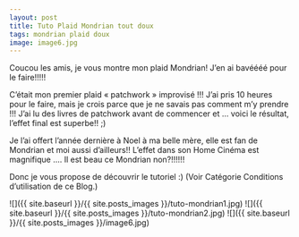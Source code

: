 ```yaml
---
layout: post
title: Tuto Plaid Mondrian tout doux
tags: mondrian plaid doux
image: image6.jpg
---
```

Coucou les amis, je vous montre mon plaid Mondrian! J’en ai bavéééé pour le faire!!!!!

C’était mon premier plaid « patchwork » improvisé !!! J’ai pris 10 heures pour le faire, mais je crois parce que je ne savais pas comment m’y prendre !!! J’ai lu des livres de patchwork avant de commencer et … voici le résultat, l’effet final est superbe!! ;)

Je l’ai offert l’année dernière à Noel à ma belle mère, elle est fan de Mondrian et moi aussi d’ailleurs!! L’effet dans son Home Cinéma est magnifique …. Il est beau ce Mondrian non?!!!!!!

Donc je vous propose de découvrir le tutoriel :) (Voir Catégorie Conditions d’utilisation de ce Blog.)

![]({{ site.baseurl }}/{{ site.posts_images }}/tuto-mondrian1.jpg)
![]({{ site.baseurl }}/{{ site.posts_images }}/tuto-mondrian2.jpg)
![]({{ site.baseurl }}/{{ site.posts_images }}/image6.jpg)
